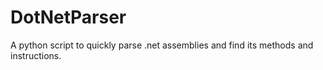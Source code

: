 # DotNetParser
A python script to quickly parse .net assemblies and find its methods and instructions.
